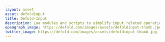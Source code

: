 ```yaml
---
layout: asset
asset: defoldinput
title: Defold-Input
description: Lua modules and scripts to simplify input related operations such as gestures detection, user configurable key bindings, input state handling and dragging/clicking game objects.
opengraph_image: https://defold.com/images/assets/defoldinput-thumb.jpg
twitter_image: https://defold.com/images/assets/defoldinput-thumb.jpg
---
```

